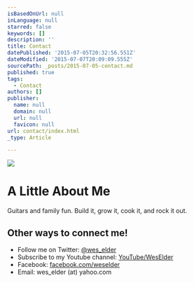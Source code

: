 ```yaml
---
isBasedOnUrl: null
inLanguage: null
starred: false
keywords: []
description: ''
title: Contact
datePublished: '2015-07-05T20:32:56.551Z'
dateModified: '2015-07-07T20:09:09.555Z'
sourcePath: _posts/2015-07-05-contact.md
published: true
tags:
  - Contact
authors: []
publisher:
  name: null
  domain: null
  url: null
  favicon: null
url: contact/index.html
_type: Article

---
```

![](https://the-grid-user-content.s3-us-west-2.amazonaws.com/cf6f01db-187c-4308-bc53-e89b081a9522.jpg)

# A Little About Me

Guitars and family fun. Build it, grow it, cook it, and rock it out.

## Other ways to connect me!

* Follow me on Twitter: [@wes\_elder][0]
* Subscribe to my Youtube channel: [YouTube/WesElder][1]
* Facebook: [facebook.com/weselder][2]
* Email: wes\_elder (at) yahoo.com

[0]: https://twitter.com/intent/follow?screen_name=wes_elder
[1]: http://www.youtube.com/subscription_center?add_user=WesElder
[2]: http://facebook.com/weselder
